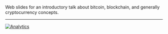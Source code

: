  Web slides for an introductory talk about bitcoin, blockchain, and generally cryptocurrency concepts.

---

[![Analytics](https://ga-beacon.appspot.com/UA-49657176-1/cryptoverse-talk?flat)](https://github.com/igrigorik/ga-beacon)
